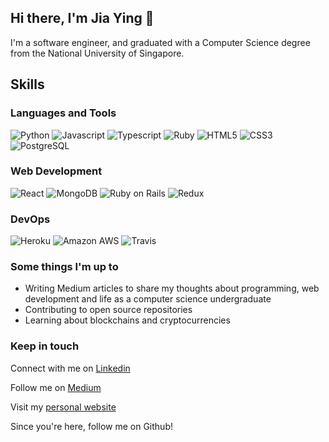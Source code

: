 ## Hi there, I'm Jia Ying 👋

<!--
**C-likethis123/C-likethis123** is a ✨ _special_ ✨ repository because its `README.md` (this file) appears on your GitHub profile.

Here are some ideas to get you started:

- 🔭 I’m currently working on ...
- 🌱 I’m currently learning ...
- 👯 I’m looking to collaborate on ...
- 🤔 I’m looking for help with ...
- 💬 Ask me about ...
- 📫 How to reach me: ...
- 😄 Pronouns: ...
- ⚡ Fun fact: ...
-->

I'm a software engineer, and graduated with a Computer Science degree from the National University of Singapore.

## Skills 

### Languages and Tools

![Python](https://img.shields.io/badge/Python-%230077B5.svg?&style=flat-square&logo=python&labelColor=black) ![Javascript](https://img.shields.io/badge/JavaScript-%230077B5.svg?&style=flat-square&logo=javascript&labelColor=black) ![Typescript](https://img.shields.io/badge/TypeScript-%230077B5.svg?&style=flat-square&logo=typescript&labelColor=black) ![Ruby](https://img.shields.io/badge/Ruby-%230077B5.svg?&style=flat-square&logo=ruby&labelColor=CC342D) ![HTML5](https://img.shields.io/badge/HTML5-%230077B5.svg?&style=flat-square&logo=html5&labelColor=black) ![CSS3](https://img.shields.io/badge/CSS3-%230077B5.svg?&style=flat-square&logo=css3&labelColor=black) ![PostgreSQL](https://img.shields.io/badge/PostgreSQL-%230077B5.svg?&style=flat-square&logo=postgresql&labelColor=336791)

### Web Development

![React](https://img.shields.io/badge/React-%230077B5.svg?&style=flat-square&logo=react&labelColor=black) ![MongoDB](https://img.shields.io/badge/MongoDB-%230077B5.svg?&style=flat-square&logo=mongodb&labelColor=black) ![Ruby on Rails](https://img.shields.io/badge/Rails-%230077B5.svg?&style=flat-square&logo=ruby-on-rails&labelColor=CC0000) ![Redux](https://img.shields.io/badge/Redux-%230077B5.svg?&style=flat-square&logo=redux&labelColor=764ABC)

### DevOps

![Heroku](https://img.shields.io/badge/Heroku-%230077B5.svg?&style=flat-square&logo=heroku&labelColor=430098) ![Amazon AWS](https://img.shields.io/badge/AWS-%230077B5.svg?&style=flat-square&logo=amazon-aws&labelColor=232F3E) ![Travis](https://img.shields.io/badge/Travis-%230077B5.svg?&style=flat-square&logo=travis-ci&labelColor=black)


### Some things I'm up to
- Writing Medium articles to share my thoughts about programming, web development and life as a computer science undergraduate
- Contributing to open source repositories
- Learning about blockchains and cryptocurrencies

### Keep in touch

Connect with me on [Linkedin](https://www.linkedin.com/in/chow-jia-ying/)

Follow me on [Medium](https://medium.com/@chowjiaying211)

Visit my [personal website](https://c-likethis123.github.io/website/)

Since you're here, follow me on Github!
